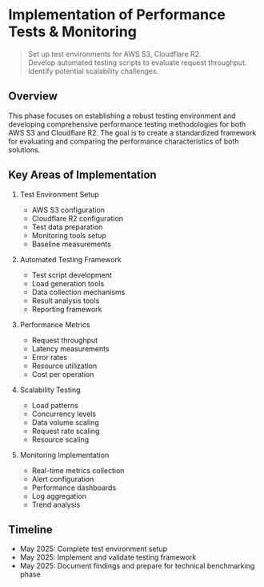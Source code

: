 # Implementation of Performance Tests & Monitoring

> Set up test environments for AWS S3, Cloudflare R2.\
Develop automated testing scripts to evaluate request throughput.\
Identify potential scalability challenges.

## Overview
This phase focuses on establishing a robust testing environment and developing comprehensive performance testing methodologies for both AWS S3 and Cloudflare R2. The goal is to create a standardized framework for evaluating and comparing the performance characteristics of both solutions.

## Key Areas of Implementation
1. Test Environment Setup
   - AWS S3 configuration
   - Cloudflare R2 configuration
   - Test data preparation
   - Monitoring tools setup
   - Baseline measurements

2. Automated Testing Framework
   - Test script development
   - Load generation tools
   - Data collection mechanisms
   - Result analysis tools
   - Reporting framework

3. Performance Metrics
   - Request throughput
   - Latency measurements
   - Error rates
   - Resource utilization
   - Cost per operation

4. Scalability Testing
   - Load patterns
   - Concurrency levels
   - Data volume scaling
   - Request rate scaling
   - Resource scaling

5. Monitoring Implementation
   - Real-time metrics collection
   - Alert configuration
   - Performance dashboards
   - Log aggregation
   - Trend analysis

## Timeline
- May 2025: Complete test environment setup
- May 2025: Implement and validate testing framework
- May 2025: Document findings and prepare for technical benchmarking phase 